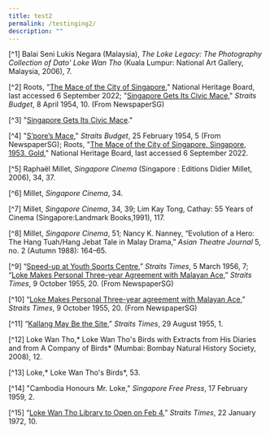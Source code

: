 ```yaml
---
title: test2
permalink: /testinging2/
description: ""
---
```

[^1] Balai Seni Lukis Negara (Malaysia), *The Loke Legacy: The Photography Collection of Dato' Loke Wan Tho* (Kuala Lumpur: National Art Gallery, Malaysia, 2006), 7.

[^2] Roots, "[The Mace of the City of Singapore](https://www.roots.gov.sg/Collection-Landing/listing/1108609)," National Heritage Board, last accessed 6 September 2022; "[Singapore Gets Its Civic Mace](http://eresources.nlb.gov.sg/newspapers/Digitised/Article/straitsbudget19540408-1.2.38)," *Straits Budget*, 8 April 1954, 10. (From NewspaperSG)

[^3] "[Singapore Gets Its Civic Mace](http://eresources.nlb.gov.sg/newspapers/Digitised/Article/straitsbudget19540408-1.2.38)."

[^4] "[S’pore’s Mace](http://eresources.nlb.gov.sg/newspapers/Digitised/Article/straitsbudget19540225-1.2.6)," *Straits Budget*, 25 February 1954, 5 (From NewspaperSG); Roots, "[The Mace of the City of Singapore, Singapore, 1953, Gold](https://www.roots.gov.sg/stories-landing/stories/the-singapore-story-through-60-objects/colonial/mace/story)," National Heritage Board, last accessed 6 September 2022.

[^5] Raphaël Millet, *Singapore Cinema* (Singapore : Editions Didier Millet, 2006), 34, 37. 

[^6] Millet, *Singapore Cinema*, 34.

[^7] Millet, *Singapore Cinema*, 34, 39; Lim Kay Tong, Cathay: 55 Years of Cinema (Singapore:Landmark Books,1991), 117.

[^8] Millet, *Singapore Cinema*, 51; Nancy K. Nanney, “Evolution of a Hero: The Hang Tuah/Hang Jebat Tale in Malay Drama,” *Asian Theatre Journal* 5, no. 2 (Autumn 1988): 164–65.

[^9] “[Speed-up at Youth Sports Centre](http://eresources.nlb.gov.sg/newspapers/Digitised/Article/straitstimes19560305-1.2.90 ),” *Straits Times*, 5 March 1956, 7; “[Loke Makes Personal Three-year Agreement with Malayan Ace](http://eresources.nlb.gov.sg/newspapers/Digitised/Article/straitstimes19551009-1.2.155),” *Straits Times*, 9 October 1955, 20. (From NewspaperSG)

[^10] “[Loke Makes Personal Three-year agreement with Malayan Ace](http://eresources.nlb.gov.sg/newspapers/Digitised/Article/straitstimes19551009-1.2.155),” *Straits Times*, 9 October 1955, 20. (From NewspaperSG)

[^11] “[Kallang May Be the Site](https://eresources.nlb.gov.sg/newspapers/Digitised/Article/straitstimes19550829-1.2.22),” *Straits Times*, 29 August 1955, 1.

[^12] Loke Wan Tho,* Loke Wan Tho's Birds with Extracts from His Diaries and from A Company of Birds* (Mumbai: Bombay Natural History Society, 2008), 12.

[^13] Loke,* Loke Wan Tho's Birds*, 53.

[^14] "Cambodia Honours Mr. Loke," *Singapore Free Press*, 17 February 1959, 2.

[^15] “[Loke Wan Tho Library to Open on Feb 4](http://eresources.nlb.gov.sg/newspapers/Digitised/Article/straitstimes19720122-1.2.50),” *Straits Times*, 22 January 1972, 10.
